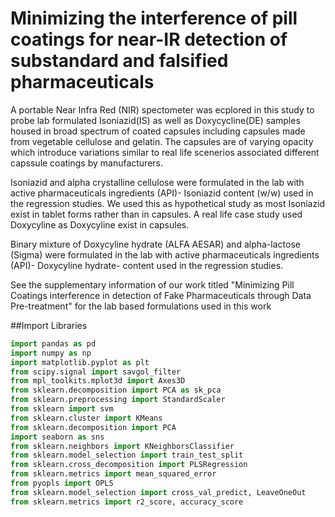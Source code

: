 # Minimizing the interference of pill coatings for near-IR detection of  substandard and falsified pharmaceuticals







A portable Near Infra Red (NIR) spectometer was ecplored in this study to probe lab formulated Isoniazid(IS) as well as Doxycycline(DE) samples housed in broad spectrum of coated capsules including capsules made from vegetable cellulose and gelatin. The capsules are of varying opacity which introduce variations similar to real life scenerios associated different capssule coatings by manufacturers.

Isoniazid and alpha crystalline cellulose were formulated in the lab with active pharmaceuticals ingredients (API)- Isoniazid content (w/w) used in the regression studies. We used this as hypothetical study as most Isoniazid exist in tablet forms rather than in capsules. A real life case study used Doxycyline as Doxycyline exist in capsules.

Binary mixture of Doxycyline hydrate (ALFA AESAR) and alpha-lactose (Sigma) were formulated in the lab with active pharmaceuticals ingredients (API)- Doxycyline hydrate- content used in the regression studies.

See the supplementary information of our work titled "Minimizing Pill Coatings interference in detection of Fake Pharmaceuticals through Data Pre-treatment" for the lab based formulations used in this work


##Import Libraries


```python
import pandas as pd
import numpy as np
import matplotlib.pyplot as plt
from scipy.signal import savgol_filter
from mpl_toolkits.mplot3d import Axes3D
from sklearn.decomposition import PCA as sk_pca
from sklearn.preprocessing import StandardScaler
from sklearn import svm
from sklearn.cluster import KMeans
from sklearn.decomposition import PCA
import seaborn as sns
from sklearn.neighbors import KNeighborsClassifier
from sklearn.model_selection import train_test_split
from sklearn.cross_decomposition import PLSRegression
from sklearn.metrics import mean_squared_error
from pyopls import OPLS
from sklearn.model_selection import cross_val_predict, LeaveOneOut
from sklearn.metrics import r2_score, accuracy_score
```

